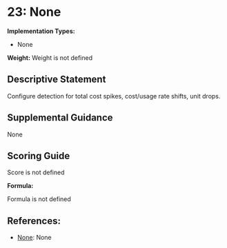 # 23: None

**Implementation Types:**

- None

**Weight:** Weight is not defined

## Descriptive Statement

Configure detection for total cost spikes, cost/usage rate shifts, unit drops.

## Supplemental Guidance

None

## Scoring Guide

Score is not defined

**Formula:**

Formula is not defined

## References:

- [None](None): None
